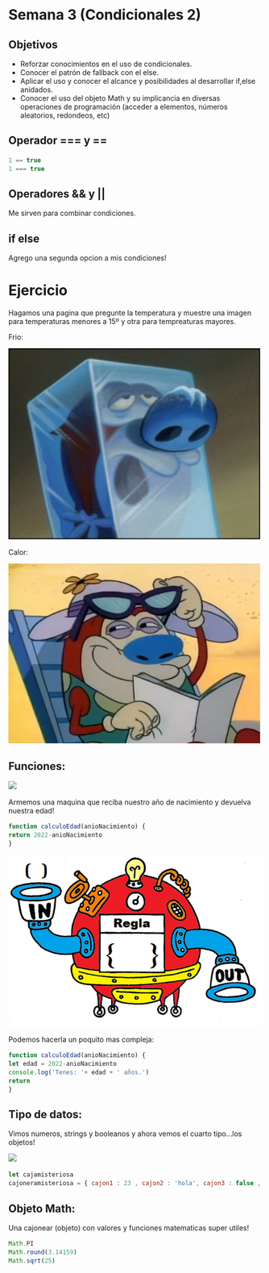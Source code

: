 # Semana 3 (Condicionales 2)

## Objetivos

- Reforzar conocimientos en el uso de condicionales.
- Conocer el patrón de fallback con el else.
- Aplicar el uso y conocer el alcance y posibilidades al desarrollar if,else anidados.
- Conocer el uso del objeto Math y su implicancia en diversas operaciones de programación (acceder a elementos, números aleatorios, redondeos, etc)

## Operador === y ==

```javascript
1 == true
1 === true
```

## Operadores && y || 

Me sirven para combinar condiciones.

## if else

Agrego una segunda opcion a mis condiciones!

# Ejercicio

Hagamos una pagina que pregunte la temperatura y muestre una imagen para temperaturas menores a 15º y otra para tempreaturas mayores.

Frio:

<img src='ejemplos/polar.jpg' width=500> 



Calor:

<img src='ejemplos/calido.jpg' width=500> 



## Funciones:

<img src='https://scausey.github.io/assets/images/toasterFunctionDiagram.jpg' width=500>

Armemos una maquina que reciba nuestro año de nacimiento y devuelva nuestra edad!

```javascript
function calculoEdad(anioNacimiento) {
return 2022-anioNacimiento
}
```


![](f.png)





Podemos hacerla un poquito mas compleja:

```javascript
function calculoEdad(anioNacimiento) {
let edad = 2022-anioNacimiento
console.log('Tenes: '+ edad + ' años.')
return 
}
```


## Tipo de datos: 

Vimos numeros, strings y booleanos y ahora vemos
el cuarto tipo...los objetos!

![](https://http2.mlstatic.com/D_NQ_NP_881520-MLA43683157972_102020-O.webp)

```javascript
let cajamisteriosa
cajoneramisteriosa = { cajon1 : 23 , cajon2 : 'hola', cajon3 : false , cajon4 : calculoEdad} 
```


## Objeto Math:

Una cajonear (objeto) con valores y funciones matematicas super utiles!

```javascript
Math.PI
Math.round(3.14159)
Math.sqrt(25)
```
